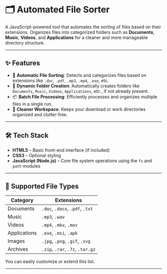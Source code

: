# 🗂️ Automated File Sorter

A JavaScript-powered tool that automates the sorting of files based on their extensions. Organizes files into categorized folders such as **Documents**, **Music**, **Videos**, and **Applications** for a cleaner and more manageable directory structure.

---

## ✨ Features

- 🔄 **Automatic File Sorting**: Detects and categorizes files based on extensions like `.doc`, `.pdf`, `.mp3`, `.mp4`, `.exe`, etc.
- 📁 **Dynamic Folder Creation**: Automatically creates folders like `Documents`, `Music`, `Videos`, `Applications`, etc., if not already present.
- 📦 **Batch File Processing**: Efficiently processes and organizes multiple files in a single run.
- 🧼 **Cleaner Workspace**: Keeps your download or work directories organized and clutter-free.

---

## 🛠️ Tech Stack

- **HTML5** – Basic front-end interface (if included)
- **CSS3** – Optional styling
- **JavaScript (Node.js)** – Core file system operations using the `fs` and `path` modules

---

## 📂 Supported File Types

| Category      | Extensions                        |
|---------------|-----------------------------------|
| Documents     | `.doc`, `.docx`, `.pdf`, `.txt`   |
| Music         | `.mp3`, `.wav`                    |
| Videos        | `.mp4`, `.mkv`, `.mov`            |
| Applications  | `.exe`, `.msi`, `.apk`            |
| Images        | `.jpg`, `.png`, `.gif`, `.svg`    |
| Archives      | `.zip`, `.rar`, `.7z`, `.tar.gz`  |

You can easily customize or extend this list.

---

